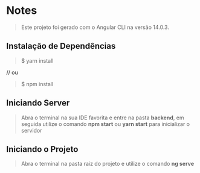 # Notes

> Este projeto foi gerado com o Angular CLI na versão 14.0.3.

## Instalação de Dependências

> $ yarn install

// ou

> $ npm install

## Iniciando Server

> Abra o terminal na sua IDE favorita e entre na pasta **backend**, em seguida utilize o comando **npm start** ou **yarn start** para inicializar o servidor

## Iniciando o Projeto

>Abra o terminal na pasta raiz do projeto e utilize o comando **ng serve**
